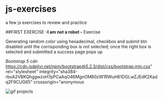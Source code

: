# js-exercises
a few js exercises to review and practice 

##FIRST EXERCISE
**-I am not a robot -** Exercise


Generating random color using hexadecimal, checkbox and submit btn disabled until the corrisponding box is not selected; once the right box is selected and submitted a success page pops up

*Bootstrap 5 cdn*
https://cdn.jsdelivr.net/npm/bootstrap@5.2.3/dist/css/bootstrap.min.css" rel="stylesheet" integrity="sha384-rbsA2VBKQhggwzxH7pPCaAqO46MgnOM80zW1RWuH61DGLwZJEdK2Kadq2F9CUG65" crossorigin="anonymous

![gif projects](https://user-images.githubusercontent.com/107396314/211949466-7e93a947-d489-4f4c-ac32-71f94830e24f.gif)
